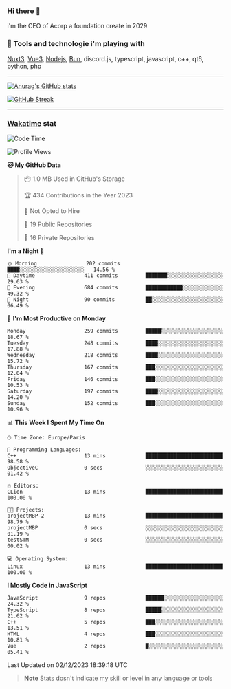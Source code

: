 ### Hi there 👋

i'm the CEO of Acorp a foundation create in 2029  

### 🧰 Tools and technologie i'm playing with

[Nuxt3](https://nuxt.com), [Vue3](https://vuejs.org/), [Nodejs](https://nodejs.org), [Bun](https://bun.sh/), discord.js, typescript, javascript, c++, qt6, python, php

---

[![Anurag's GitHub stats](https://github-readme-stats.vercel.app/api?username=ackimixs&show_icons=true&theme=github_dark&count_private=true)](https://www.ackimixs.xyz)

[![GitHub Streak](https://github-readme-streak-stats.herokuapp.com?user=Ackimixs&theme=github-dark-blue&date_format=j%20M%5B%20Y%5D&mode=weekly)](https://git.io/streak-stats)

---
 
 ### [Wakatime](https://wakatime.com/) stat

<!--START_SECTION:waka-->
![Code Time](http://img.shields.io/badge/Code%20Time-873%20hrs%2010%20mins-blue)

![Profile Views](http://img.shields.io/badge/Profile%20Views-0-blue)

**🐱 My GitHub Data** 

> 📦 1.0 MB Used in GitHub's Storage 
 > 
> 🏆 434 Contributions in the Year 2023
 > 
> 🚫 Not Opted to Hire
 > 
> 📜 19 Public Repositories 
 > 
> 🔑 16 Private Repositories 
 > 
**I'm a Night 🦉** 

```text
🌞 Morning                202 commits         ████░░░░░░░░░░░░░░░░░░░░░   14.56 % 
🌆 Daytime                411 commits         ███████░░░░░░░░░░░░░░░░░░   29.63 % 
🌃 Evening                684 commits         ████████████░░░░░░░░░░░░░   49.32 % 
🌙 Night                  90 commits          ██░░░░░░░░░░░░░░░░░░░░░░░   06.49 % 
```
📅 **I'm Most Productive on Monday** 

```text
Monday                   259 commits         █████░░░░░░░░░░░░░░░░░░░░   18.67 % 
Tuesday                  248 commits         ████░░░░░░░░░░░░░░░░░░░░░   17.88 % 
Wednesday                218 commits         ████░░░░░░░░░░░░░░░░░░░░░   15.72 % 
Thursday                 167 commits         ███░░░░░░░░░░░░░░░░░░░░░░   12.04 % 
Friday                   146 commits         ███░░░░░░░░░░░░░░░░░░░░░░   10.53 % 
Saturday                 197 commits         ████░░░░░░░░░░░░░░░░░░░░░   14.20 % 
Sunday                   152 commits         ███░░░░░░░░░░░░░░░░░░░░░░   10.96 % 
```


📊 **This Week I Spent My Time On** 

```text
🕑︎ Time Zone: Europe/Paris

💬 Programming Languages: 
C++                      13 mins             █████████████████████████   98.58 % 
ObjectiveC               0 secs              ░░░░░░░░░░░░░░░░░░░░░░░░░   01.42 % 

🔥 Editors: 
CLion                    13 mins             █████████████████████████   100.00 % 

🐱‍💻 Projects: 
projectMBP-2             13 mins             █████████████████████████   98.79 % 
projectMBP               0 secs              ░░░░░░░░░░░░░░░░░░░░░░░░░   01.19 % 
testSTM                  0 secs              ░░░░░░░░░░░░░░░░░░░░░░░░░   00.02 % 

💻 Operating System: 
Linux                    13 mins             █████████████████████████   100.00 % 
```

**I Mostly Code in JavaScript** 

```text
JavaScript               9 repos             ██████░░░░░░░░░░░░░░░░░░░   24.32 % 
TypeScript               8 repos             █████░░░░░░░░░░░░░░░░░░░░   21.62 % 
C++                      5 repos             ███░░░░░░░░░░░░░░░░░░░░░░   13.51 % 
HTML                     4 repos             ███░░░░░░░░░░░░░░░░░░░░░░   10.81 % 
Vue                      2 repos             █░░░░░░░░░░░░░░░░░░░░░░░░   05.41 % 
```




 Last Updated on 02/12/2023 18:39:18 UTC
<!--END_SECTION:waka-->

> **Note**
> Stats dosn't indicate my skill or level in any language or tools
